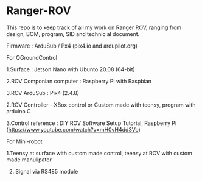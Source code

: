 # Ranger-ROV

This repo is to keep track of all my work on Ranger ROV, ranging from design, BOM, program, SID and technicial document.

Firmware : ArduSub / Px4 (pix4.io and ardupilot.org)

For QGroundControl

1.Surface : Jetson Nano with Ubunto 20.08 (64-bit)

2.ROV Componian computer : Raspberry Pi with Raspbian

3.ROV ArduSub : Pix4 (2.4.8)

2.ROV Controller - XBox control or Custom made with teensy, program with arduino C

3.Control reference : DIY ROV Software Setup Tutorial, Raspberry Pi (https://www.youtube.com/watch?v=mH0vH4dd3Vo)

For Mini-robot

1.Teensy at surface with custom made control, teensy at ROV with custom made manulipator

2. Signal via RS485 module


